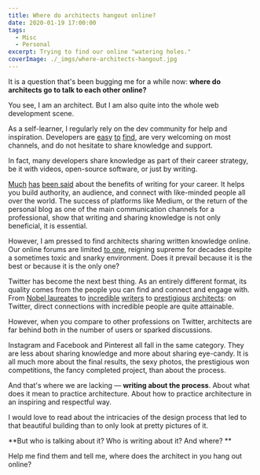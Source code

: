 ```yaml
---
title: Where do architects hangout online?
date: 2020-01-19 17:00:00
tags:
  - Misc
  - Personal
excerpt: Trying to find our online "watering holes."
coverImage: ./_imgs/where-architects-hangout.jpg
---
```

It is a question that's been bugging me for a while now: **where do architects go to talk to each other online?**

You see, I am an architect. But I am also quite into the whole web development scene. 

As a self-learner, I regularly rely on the dev community for help and inspiration. Developers are [easy](https://dev.to)  [to](https://github.com)  [find](https://stackoverflow.com), are very welcoming on most channels, and do not hesitate to share knowledge and support. 

In fact, many developers share knowledge as part of their career strategy, be it with videos, open-source software, or just by writing. 

[Much](https://twitter.com/nic__carter/status/974484071475810304) [has](https://twitter.com/intentionally/status/1218298437235552261) [been said](https://ma.tt/2019/07/just-write-with-david-perrell/) about the benefits of writing for your career. It helps you build authority, an audience, and connect with like-minded people all over the world. The success of platforms like Medium, or the return of the personal blog as one of the main communication channels for a professional, show that writing and sharing knowledge is not only beneficial, it is essential.

However, I am pressed to find architects sharing written knowledge online. Our online forums are limited [to one](https://archinect.com/forum), reigning supreme for decades despite a sometimes toxic and snarky environment. Does it prevail because it is the best or because it is the only one?

Twitter has become the next best thing. As an entirely different format, its quality comes from the people you can find and connect and engage with. From [Nobel laureates](https://twitter.com/nobelprize/lists/nobel-laureates?lang=en) to [incredible](https://twitter.com/jk_rowling) [writers](https://twitter.com/neilhimself) to [prestigious](https://twitter.com/BjarkeIngels) [architects](https://twitter.com/dadjaye): on Twitter, direct connections with incredible people are quite attainable. 

However, when you compare to other professions on Twitter, architects are far behind both in the number of users or sparked discussions.

Instagram and Facebook and Pinterest all fall in the same category. They are less about sharing knowledge and more about sharing eye-candy. It is all much more about the final results, the sexy photos, the prestigious won competitions, the fancy completed project, than about the process. 

And that's where we are lacking — **writing about the process**. About what does it mean to practice architecture. About how to practice architecture in an inspiring and respectful way. 

I would love to read about the intricacies of the design process that led to that beautiful building than to only look at pretty pictures of it. 

**But who is talking about it? Who is writing about it? And where? **

Help me find them and tell me, where does the architect in you hang out online?
